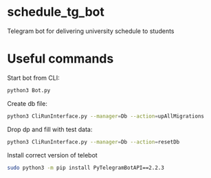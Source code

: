 # schedule_tg_bot
Telegram bot for delivering university schedule to students

# Useful commands

Start bot from CLI:
```bash
python3 Bot.py
```


Create db file:
```bash
python3 CliRunInterface.py --manager=Db --action=upAllMigrations
```


Drop dp and fill with test data:
```bash
python3 CliRunInterface.py --manager=Db --action=resetDb 
```


Install correct version of telebot
```bash
sudo python3 -m pip install PyTelegramBotAPI==2.2.3
```
